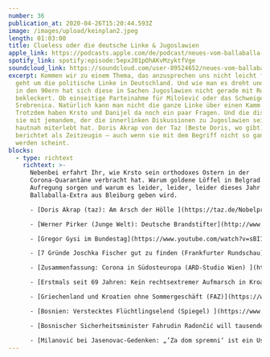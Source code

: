 ```yaml
---
number: 36
publication_at: 2020-04-26T15:20:44.593Z
image: /images/upload/keinplan2.jpeg
length: 01:03:00
title: Clueless oder die deutsche Linke & Jugoslawien
apple_link: https://podcasts.apple.com/de/podcast/neues-vom-ballaballa-balkan-episode-35-clueless-oder/id1170436903?i=1000472739191
spotify_link: spotify:episode:5epxJ01pOhAKvMzyktfVge
soundcloud_link: https://soundcloud.com/user-89524652/neues-vom-ballaballa-balkan-episode-35-clueless-oder-die-deutsche-linke-jugoslawien
excerpt: Kommen wir zu einem Thema, das anzusprechen uns nicht leicht fällt. Es
  geht um die politische Linke in Deutschland. Und wie man es dreht und wendet,
  in den 90ern hat sich diese in Sachen Jugoslawien nicht gerade mit Ruhm
  bekleckert. Ob einseitige Parteinahme für Milošević oder das Schweigen zu
  Srebrenica. Natürlich kann man nicht die ganze Linke über einen Kamm scheren.
  Trotzdem haben Krsto und Danijel da noch ein paar Fragen. Und die diskutieren
  sie mit jemandem, der die innerlinken Diskussionen zu Jugoslawien seinerzeit
  hautnah miterlebt hat. Doris Akrap von der Taz (Beste Doris, wo gibt)
  berichtet als Zeitzeugin – auch wenn sie mit dem Begriff nicht so ganz warm zu
  werden scheint.
blocks:
  - type: richtext
    richtext: >-
      Nebenbei erfahrt Ihr, wie Krsto sein orthodoxes Ostern in der
      Corona-Quarantäne verbracht hat. Warum goldene Löffel in Belgrad für
      Aufregung sorgen und warum es leider, leider, leider dieses Jahr wohl kein
      Ballaballa-Extra aus Bleiburg geben wird.

      - [Doris Akrap (taz): Am Arsch der Hölle ](https://taz.de/Nobelpreis-fuer-Peter-Handke/!5644647/)

      - [Werner Pirker (Junge Welt): Deutsche Brandstifter](http://www.ag-friedensforschung.de/regionen/jugoslawien/anerkennung.html)

      - [Gregor Gysi im Bundestag](https://www.youtube.com/watch?v=sBI1cNOreSY)

      - [7 Gründe Joschka Fischer gut zu finden (Frankfurter Rundschau) ](https://www.fr.de/fr7/sieben-gruende-joschka-fischergut-finden-13655431.html)

      - [Zusammenfassung: Corona in Südosteuropa (ARD-Studio Wien) ](https://www.ard-wien.de/2020/04/23/coronavirus-ungarn-kroatien-rumaenien-oesterreich-zusammenfassung/)

      - [Erstmals seit 69 Jahren: Kein rechtsextremer Aufmarsch in Kroatien ](https://kurier.at/chronik/oesterreich/erstmals-seit-69-jahren-kein-rechtsextremer-aufmarsch/400788152)

      - [Griechenland und Kroatien ohne Sommergeschäft (FAZ)](https://www.faz.net/aktuell/politik/ausland/wie-ueberleben-griechenland-und-kroatien-ohne-tourismus-16738610.html)

      - [Bosnien: Verstecktes Flüchtlingselend (Spiegel) ](https://www.spiegel.de/politik/ausland/bosnien-verstecktes-fluechtlingselend-a-ac31a278-7046-4f87-aa6a-72c0eb8959dc)

      - [Bosnischer Sicherheitsminister Fahrudin Radončić will tausende Pakistaner in ihre Heimat zurückzuführen (Der Standard) ](https://www.derstandard.de/story/2000117079071/migrationskrise-pakistaner-sollen-aus-bosnien-ausgeflogen-werden)

      - [Milanović bei Jasenovac-Gedenken: „’Za dom spremni‘ ist ein Ustaša-Gruß“](https://www.kosmo.at/milanovic-bei-jasenovac-gedenken-za-dom-spremni-ist-ein-ustasa-gruss-video/)
---
```


